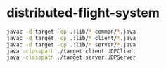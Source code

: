 # distributed-flight-system

```bash
javac -d target -cp .:lib/* common/*.java
javac -d target -cp .:lib/* client/*.java
javac -d target -cp .:lib/* server/*.java
java -classpath ./target client.UDPClient
java -classpath ./target server.UDPServer
```
